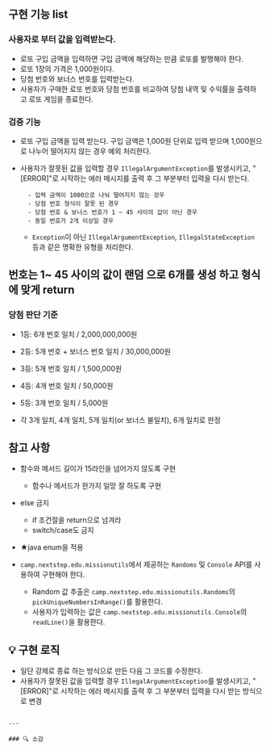 ## 구현 기능 list

### 사용자로 부터 값을 입력받는다.

- 로또 구입 금액을 입력하면 구입 금액에 해당하는 만큼 로또를 발행해야 한다.
- 로또 1장의 가격은 1,000원이다.
- 당첨 번호와 보너스 번호를 입력받는다.
- 사용자가 구매한 로또 번호와 당첨 번호를 비교하여 당첨 내역 및 수익률을 출력하고 로또 게임을 종료한다.


### 검증 기능

- 로또 구입 금액을 입력 받는다. 구입 금액은 1,000원 단위로 입력 받으며 1,000원으로 나누어 떨어지지 않는 경우 예외 처리한다.
- 사용자가 잘못된 값을 입력할 경우 `IllegalArgumentException`를 발생시키고, "[ERROR]"로 시작하는 에러 메시지를 출력 후 그 부분부터 입력을 다시 받는다.

        - 입력 금액이 1000으로 나눠 떨어지지 않는 겅우
        - 당첨 번호 형식이 잘못 된 경우
        - 당첨 번호 & 보너스 번호가 1 ~ 45 사이의 값이 아닌 경우
        - 동일 번호가 2개 이상일 경우
  - `Exception`이 아닌 `IllegalArgumentException`, `IllegalStateException` 등과 같은 명확한 유형을 처리한다.

## 번호는 1~ 45 사이의 값이 랜덤 으로 6개를 생성 하고 형식에 맞게 return

### 당첨 판단 기준

  - 1등: 6개 번호 일치 / 2,000,000,000원
  - 2등: 5개 번호 + 보너스 번호 일치 / 30,000,000원
  - 3등: 5개 번호 일치 / 1,500,000원
  - 4등: 4개 번호 일치 / 50,000원
  - 5등: 3개 번호 일치 / 5,000원

- 각 3개 일치, 4개 일치, 5개 일치(or 보너스 불일치), 6개 일치로 판정

## 참고 사항
   - 함수와 메서드 길이가 15라인을 넘어가지 않도록 구현
        - 함수나 메서드가 한가지 일망 잘 하도록 구현 
   - else 금지
     - if 조건절을 return으로 넘겨라
     - switch/case도 금지
- ★java enum을 적용

- `camp.nextstep.edu.missionutils`에서 제공하는 `Randoms` 및 `Console` API를 사용하여 구현해야 한다.
    - Random 값 추출은 `camp.nextstep.edu.missionutils.Randoms`의 `pickUniqueNumbersInRange()`를 활용한다.
    - 사용자가 입력하는 값은 `camp.nextstep.edu.missionutils.Console`의 `readLine()`을 활용한다.

## 💡 구현 로직

- 일단 강제로 종료 하는 방식으로 만든 다음 그 코드를 수정한다.
- 사용자가 잘못된 값을 입력할 경우 `IllegalArgumentException`를 발생시키고, "[ERROR]"로 시작하는 에러 메시지를 출력 후 그 부분부터 입력을 다시 받는 방식으로 변경

~~~

---

### 🔍 소감



